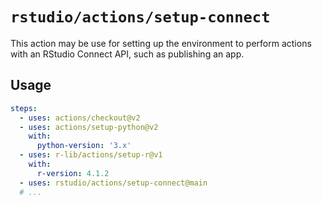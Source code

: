 # `rstudio/actions/setup-connect`

This action may be use for setting up the environment to perform
actions with an RStudio Connect API, such as publishing an app.

## Usage

```yaml
steps:
  - uses: actions/checkout@v2
  - uses: actions/setup-python@v2
    with:
      python-version: '3.x'
  - uses: r-lib/actions/setup-r@v1
    with:
      r-version: 4.1.2
  - uses: rstudio/actions/setup-connect@main
  # ...
```

